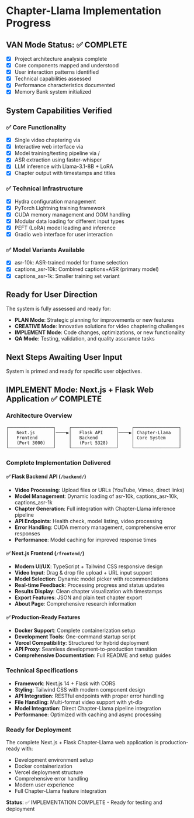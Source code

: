 # Chapter-Llama Implementation Progress

## VAN Mode Status: ✅ COMPLETE
- [x] Project architecture analysis complete
- [x] Core components mapped and understood
- [x] User interaction patterns identified  
- [x] Technical capabilities assessed
- [x] Performance characteristics documented
- [x] Memory Bank system initialized

## System Capabilities Verified
### ✅ Core Functionality  
- [x] Single video chaptering via 
- [x] Interactive web interface via   
- [x] Model training/testing pipeline via /
- [x] ASR extraction using faster-whisper
- [x] LLM inference with Llama-3.1-8B + LoRA
- [x] Chapter output with timestamps and titles

### ✅ Technical Infrastructure
- [x] Hydra configuration management
- [x] PyTorch Lightning training framework  
- [x] CUDA memory management and OOM handling
- [x] Modular data loading for different input types
- [x] PEFT (LoRA) model loading and inference
- [x] Gradio web interface for user interaction

### ✅ Model Variants Available
- [x] asr-10k: ASR-trained model for frame selection
- [x] captions_asr-10k: Combined captions+ASR (primary model)  
- [x] captions_asr-1k: Smaller training set variant

## Ready for User Direction
The system is fully assessed and ready for:
- **PLAN Mode**: Strategic planning for improvements or new features
- **CREATIVE Mode**: Innovative solutions for video chaptering challenges  
- **IMPLEMENT Mode**: Code changes, optimizations, or new functionality
- **QA Mode**: Testing, validation, and quality assurance tasks

## Next Steps Awaiting User Input
System is primed and ready for specific user objectives.


## IMPLEMENT Mode: Next.js + Flask Web Application ✅ COMPLETE

### Architecture Overview
```
┌─────────────────┐     ┌─────────────────┐     ┌─────────────────┐
│   Next.js       │────▶│   Flask API     │────▶│ Chapter-Llama   │
│   Frontend      │     │   Backend       │     │ Core System     │
│   (Port 3000)   │     │   (Port 5328)   │     │                 │
└─────────────────┘     └─────────────────┘     └─────────────────┘
```

### Complete Implementation Delivered
#### ✅ Flask Backend API (`/backend/`)
- **Video Processing**: Upload files or URLs (YouTube, Vimeo, direct links)
- **Model Management**: Dynamic loading of asr-10k, captions_asr-10k, captions_asr-1k
- **Chapter Generation**: Full integration with Chapter-Llama inference pipeline
- **API Endpoints**: Health check, model listing, video processing
- **Error Handling**: CUDA memory management, comprehensive error responses
- **Performance**: Model caching for improved response times

#### ✅ Next.js Frontend (`/frontend/`)
- **Modern UI/UX**: TypeScript + Tailwind CSS responsive design
- **Video Input**: Drag & drop file upload + URL input support
- **Model Selection**: Dynamic model picker with recommendations
- **Real-time Feedback**: Processing progress and status updates
- **Results Display**: Clean chapter visualization with timestamps
- **Export Features**: JSON and plain text chapter export
- **About Page**: Comprehensive research information

#### ✅ Production-Ready Features
- **Docker Support**: Complete containerization setup
- **Development Tools**: One-command startup script
- **Vercel Compatibility**: Structured for hybrid deployment
- **API Proxy**: Seamless development-to-production transition
- **Comprehensive Documentation**: Full README and setup guides

### Technical Specifications
- **Framework**: Next.js 14 + Flask with CORS
- **Styling**: Tailwind CSS with modern component design
- **API Integration**: RESTful endpoints with proper error handling
- **File Handling**: Multi-format video support with yt-dlp
- **Model Integration**: Direct Chapter-Llama pipeline integration
- **Performance**: Optimized with caching and async processing

### Ready for Deployment
The complete Next.js + Flask Chapter-Llama web application is production-ready with:
- Development environment setup
- Docker containerization
- Vercel deployment structure
- Comprehensive error handling
- Modern user experience
- Full Chapter-Llama feature integration

**Status**: ✅ IMPLEMENTATION COMPLETE - Ready for testing and deployment
